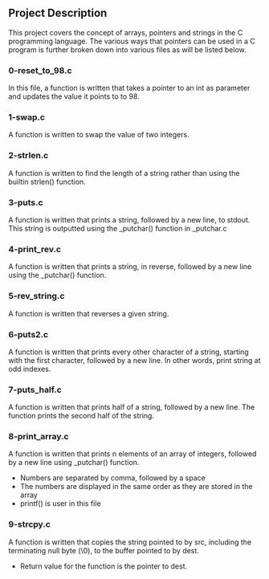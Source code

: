 ## Project Description
This project covers the concept of arrays, pointers and strings in the C programming language. The various ways that pointers can be used in a C program is further broken down into various files as will be listed below.

### 0-reset_to_98.c
In this file, a function is written that takes a pointer to an int as parameter and updates the value it points to to 98.

### 1-swap.c
A function is written to swap the value of two integers.

### 2-strlen.c
A function is written to find the length of a string rather than using the builtin strlen() function.

### 3-puts.c
A function is written that prints a string, followed by a new line, to stdout. This string is outputted using the _putchar() function in _putchar.c

### 4-print_rev.c
A function is written that prints a string, in reverse, followed by a new line using the _putchar() function.

### 5-rev_string.c
A function is written that reverses a given string.

### 6-puts2.c
A function is written that prints every other character of a string, starting with the first character, followed by a new line. In other words, print string at odd indexes.

### 7-puts_half.c
A function is written that prints half of a string, followed by a new line. The function prints the second half of the string.

### 8-print_array.c
A function is written that prints n elements of an array of integers, followed by a new line using _putchar() function.
* Numbers are separated by comma, followed by a space
* The numbers are displayed in the same order as they are stored in the array
* printf() is user in this file

### 9-strcpy.c
A function is written that copies the string pointed to by src, including the terminating null byte (\0), to the buffer pointed to by dest.
* Return value for the function is the pointer to dest.
